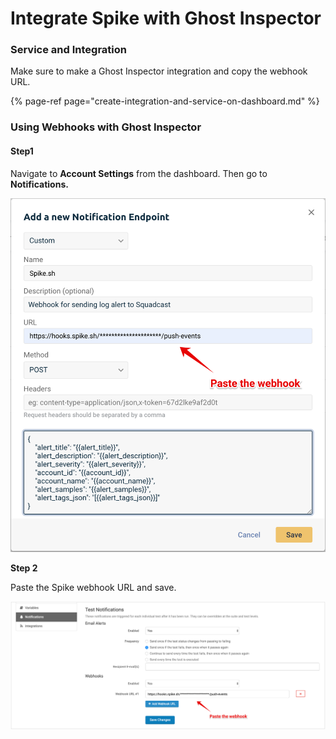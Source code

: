 # Integrate Spike with Ghost Inspector

### Service and Integration

Make sure to make a Ghost Inspector integration and copy the webhook URL.

{% page-ref page="create-integration-and-service-on-dashboard.md" %}



### Using Webhooks with Ghost Inspector



#### Step1

Navigate to **Account Settings** from the dashboard. Then go to **Notifications.**

![](../.gitbook/assets/image%20%2893%29.png)



**Step 2**

Paste the Spike webhook URL and save.

![](../.gitbook/assets/image%20%28121%29.png)

